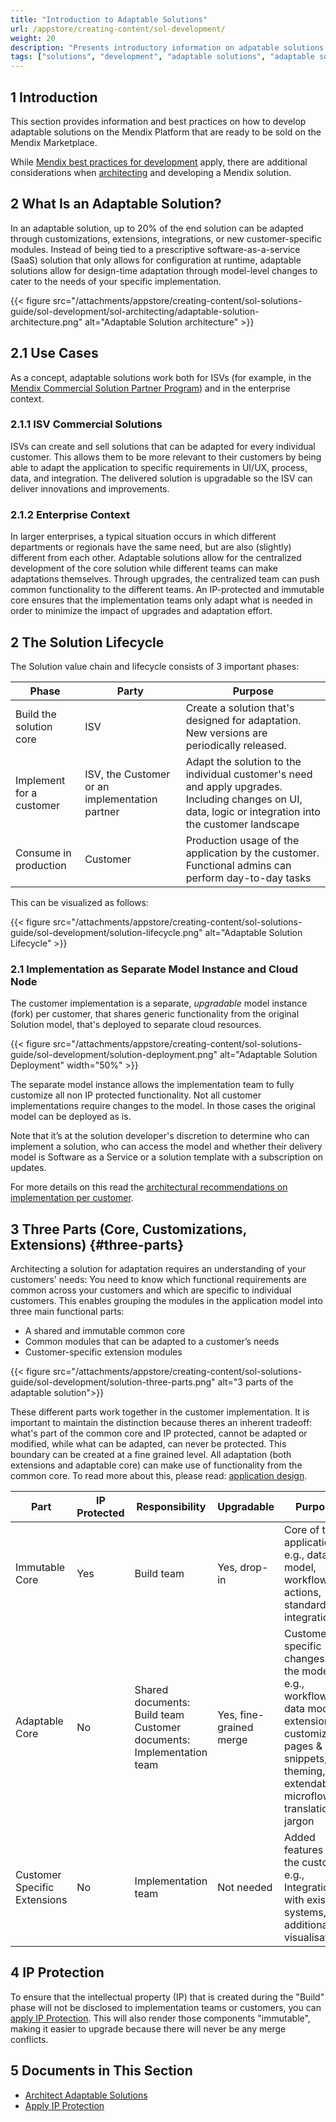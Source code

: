 ```yaml
---
title: "Introduction to Adaptable Solutions"
url: /appstore/creating-content/sol-development/
weight: 20
description: "Presents introductory information on adpatable solutions."
tags: ["solutions", "development", "adaptable solutions", "adaptable solutions"]
---
```


## 1 Introduction

This section provides information and best practices on how to develop adaptable solutions on the Mendix Platform that are ready to be sold on the Mendix Marketplace.

While [Mendix best practices for development](/refguide/dev-best-practices/) apply, there are additional considerations when [architecting](/appstore/creating-content/sol-architecting/) and developing a Mendix solution.

## 2 What Is an Adaptable Solution?

In an adaptable solution, up to 20% of the end solution can be adapted through customizations, extensions, integrations, or new customer-specific modules. Instead of being tied to a prescriptive software-as-a-service (SaaS) solution that only allows for configuration at runtime, adaptable solutions allow for design-time adaptation through model-level changes to cater to the needs of your specific implementation.

{{< figure src="/attachments/appstore/creating-content/sol-solutions-guide/sol-development/sol-architecting/adaptable-solution-architecture.png" alt="Adaptable Solution architecture" >}}

## 2.1 Use Cases

As a concept, adaptable solutions work both for ISVs (for example, in the [Mendix Commercial Solution Partner Program](/appstore/creating-content/comm-sol-partner-program/)) and in the enterprise context.

### 2.1.1 ISV Commercial Solutions

ISVs can create and sell solutions that can be adapted for every individual customer. This allows them to be more relevant to their customers by being able to adapt the application to specific requirements in UI/UX, process, data, and integration. The delivered solution is upgradable so the ISV can deliver innovations and improvements.

### 2.1.2 Enterprise Context

In larger enterprises, a typical situation occurs in which different departments or regionals have the same need, but are also (slightly) different from each other. Adaptable solutions allow for the centralized development of the core solution while different teams can make adaptations themselves. Through upgrades, the centralized team can push common functionality to the different teams. An IP-protected and immutable core ensures that the implementation teams only adapt what is needed in order to minimize the impact of upgrades and adaptation effort.

<!-- ### 2.1 Adaptable Solution Examples

An adaptable solution is a solution where each customer gets an instance of the solution based on a common core. This instance is adapted to the customer’s specific needs and context, and integrated with the customer’s existing IT landscape.

The Mendix Marketplace contains numerous adaptable solutions, for example:

-   [Mendix PLM for Fashion and Retail](https://marketplace.mendix.com/link/component/118343)
-   [Siemens FSM](https://marketplace.mendix.com/link/component/117710)
-   [Omnichannel Integration Layer](https://marketplace.mendix.com/link/component/118344)

Each solution is useable as is, but it can also be adapted to become even more suitable for the customer.

{{< figure src="/attachments/appstore/creating-content/sol-solutions-guide/sol-development/sol-architecting/mendix-plm-for-fashion-and-retail.png" alt="Mendix PLM for Fashion and Retail" >}} -->

## 2 The Solution Lifecycle

The Solution value chain and lifecycle consists of 3 important phases:

| Phase     | Party                                          | Purpose                                                                                                                               
| --------- | ---------------------------------------------- | ------------------------------------------------------------------------------------------------------------------------------------- |
| Build the solution core     | ISV                                            | Create a solution that's designed for adaptation. New versions are periodically released.                                             |
| Implement for a customer | ISV, the Customer or an implementation partner | Adapt the solution to the individual customer's need and apply upgrades. Including changes on UI, data, logic or integration into the customer landscape |
| Consume in production | Customer                                       | Production usage of the application by the customer. Functional admins can perform day-to-day tasks                                   |


This can be visualized as follows:

{{< figure src="/attachments/appstore/creating-content/sol-solutions-guide/sol-development/solution-lifecycle.png" alt="Adaptable Solution Lifecycle" >}}

### 2.1 Implementation as Separate Model Instance and Cloud Node

The customer implementation is a separate, _upgradable_ model instance (fork) per customer, that shares generic functionality from the original Solution model, that's deployed to separate cloud resources.

{{< figure src="/attachments/appstore/creating-content/sol-solutions-guide/sol-development/solution-deployment.png" alt="Adaptable Solution Deployment"  width="50%" >}}

The separate model instance allows the implementation team to fully customize all non IP protected functionality. Not all customer implementations require changes to the model. In those cases the original model can be deployed as is.

Note that it’s at the solution developer's discretion to determine who can implement a solution, who can access the model and whether their delivery model is Software as a Service or a solution template with a subscription on updates.

For more details on this read the [architectural recommendations on implementation per customer](/appstore/creating-content/sol-architecting/#3-implementation-per-customer).

## 3 Three Parts (Core, Customizations, Extensions) {#three-parts}

Architecting a solution for adaptation requires an understanding of your customers' needs: You need to know which functional requirements are common across your customers and which are specific to individual customers. This enables grouping the modules in the application model into three main functional parts:

-   A shared and immutable common core
-   Common modules that can be adapted to a customer’s needs
-   Customer-specific extension modules

{{< figure src="/attachments/appstore/creating-content/sol-solutions-guide/sol-development/solution-three-parts.png" alt="3 parts of the adaptable solution">}}

These different parts work together in the customer implementation. It is important to maintain the distinction because theres an inherent tradeoff: what's part of the common core and IP protected, cannot be adapted or modified, while what can be adapted, can never be protected. This boundary can be created at a fine grained level. All adaptation (both extensions and adaptable core) can make use of functionality from the common core. To read more about this, please read: [application design](/appstore/creating-content/sol-architecting/#4-application-design).

| Part                         | IP Protected | Responsibility                                                            | Upgradable              | Purpose                                                                                                                                                                         |
| ---------------------------- | ------------ | ------------------------------------------------------------------------- | ----------------------- | ------------------------------------------------------------------------------------------------------------------------------------------------------------------------------- |
| Immutable Core               | Yes          | Build team                                                                | Yes, drop-in            | Core of the application<br />e.g., data model, workflow actions, standard integrations                                                                                          |
| Adaptable Core               | No           | Shared documents: Build team<br />Customer documents: Implementation team | Yes, fine-grained merge | Customer specific changes to the model<br />e.g., workflows, data model extensions, customizable pages &amp; snippets, theming, extendable microflows, translation &amp; jargon |
| Customer Specific Extensions | No           | Implementation team                                                       | Not needed              | Added features for the customer<br />e.g., Integration with existing systems, additional visualisations                                                                         |

## 4 IP Protection

To ensure that the intellectual property (IP) that is created during the "Build" phase will not be disclosed to implementation teams or customers, you can [apply IP Protection](/appstore/creating-content/sol-ip-protection/). This will also render those components "immutable", making it easier to upgrade because there will never be any merge conflicts.

## 5 Documents in This Section

-   [Architect Adaptable Solutions](/appstore/creating-content/sol-architecting/)
-   [Apply IP Protection](/appstore/creating-content/sol-ip-protection/)
